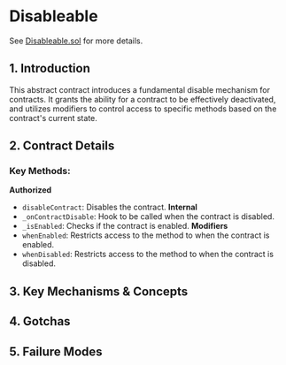# Disableable

See [Disableable.sol](/src/contracts/utils/Disableable.sol/abstract.Disableable.html) for more details.

## 1. Introduction

This abstract contract introduces a fundamental disable mechanism for contracts. It grants the ability for a contract to be effectively deactivated, and utilizes modifiers to control access to specific methods based on the contract's current state.

## 2. Contract Details

### Key Methods:

**Authorized**

- `disableContract`: Disables the contract.
  **Internal**
- `_onContractDisable`: Hook to be called when the contract is disabled.
- `_isEnabled`: Checks if the contract is enabled.
  **Modifiers**
- `whenEnabled`: Restricts access to the method to when the contract is enabled.
- `whenDisabled`: Restricts access to the method to when the contract is disabled.

## 3. Key Mechanisms & Concepts

## 4. Gotchas

## 5. Failure Modes
